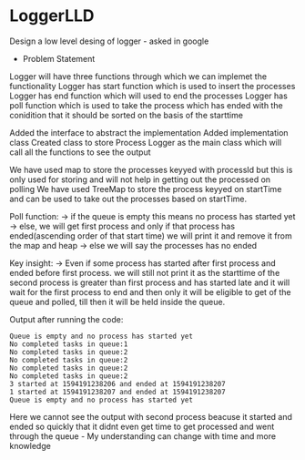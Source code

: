 # LoggerLLD
Design a low level desing of logger - asked in google

- Problem Statement

Logger will have three functions through which we can implemet the functionality
Logger has start function which is used to insert the processes
Logger has end function which will used to end the processes
Logger has poll function which is used to take the process which has ended with the conidition that it should be sorted on the basis of the starttime

Added the interface to abstract the implementation
Added implementation class
Created class to store Process
Logger as the main class which will call all the functions to see the output

We have used map to store the processes keyyed with processId but this is only used for storing and will not help in getting out the processed on polling
We have used TreeMap to store the process keyyed on startTime and can be used to take out the processes based on startTime.

Poll function:
-> if the queue is empty this means no process has started yet
-> else, we will get first process and only if that process has ended(ascending order of that start time)
we will print it and remove it from the map and heap
-> else we will say the processes has no ended

Key insight:
-> Even if some process has started after first process and ended before first process. we will still not print it as the starttime of the second process is greater than first process and has started late and it will wait for the first process to end and then only it will be eligible to get of the queue and polled, till then it will be held inside the queue.

Output after running the code:

```
Queue is empty and no process has started yet
No completed tasks in queue:1
No completed tasks in queue:2
No completed tasks in queue:2
No completed tasks in queue:2
No completed tasks in queue:2
3 started at 1594191238206 and ended at 1594191238207
1 started at 1594191238207 and ended at 1594191238207
Queue is empty and no process has started yet
```

Here we cannot see the output with second process beacuse it started and ended so quickly that it didnt even get time to get processed and went through the queue - My understanding can change with time and more knowledge
